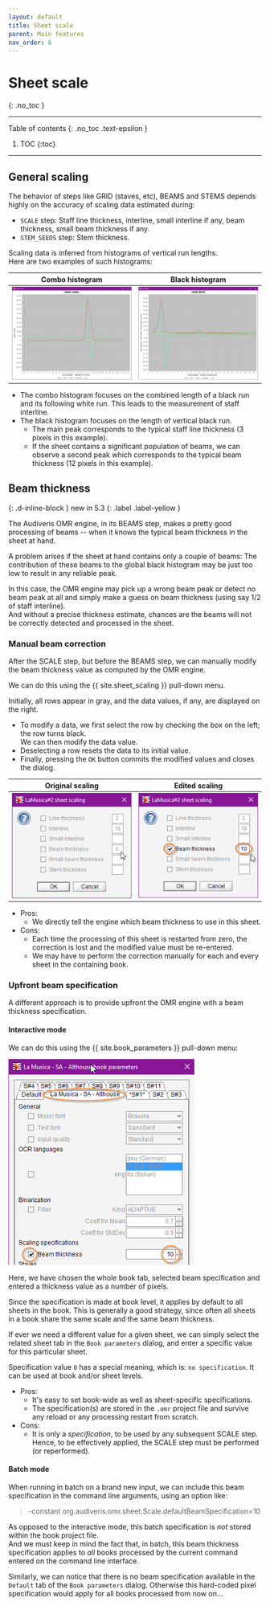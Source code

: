 ```yaml
---
layout: default
title: Sheet scale
parent: Main features
nav_order: 6
---
```

# Sheet scale
{: .no_toc }

---
Table of contents
{: .no_toc .text-epsilon }
1. TOC
{:toc}
---

## General scaling

The behavior of steps like GRID (staves, etc), BEAMS and STEMS depends highly on the accuracy
of scaling data estimated during:

* ``SCALE`` step: Staff line thickness, interline, small interline if any, beam thickness,
small beam thickness if any.
* ``STEM_SEEDS`` step: Stem thickness.

Scaling data is inferred from histograms of vertical run lengths.  
Here are two examples of such histograms:

| Combo histogram | Black histogram |
| :---: | :---: |
| ![](../../assets/images/combo_plot.png) | ![](../../assets/images/black_plot.png) |

- The combo histogram focuses on the combined length of a black run and its following 
  white run.
  This leads to the measurement of staff interline.
- The black histogram focuses on the length of vertical black run.
    - The main peak corresponds to the typical staff line thickness (3 pixels in this example).
    - If the sheet contains a significant population of beams, we can observe a second peak
    which corresponds to the typical beam thickness (12 pixels in this example).

## Beam thickness
{: .d-inline-block }
new in 5.3
{: .label .label-yellow }

The Audiveris OMR engine, in its BEAMS step, makes a pretty good processing of beams
-- when it knows the typical beam thickness in the sheet at hand.

A problem arises if the sheet at hand contains only a couple of beams:
The contribution of these beams to the global black histogram may be just too low to result in any
reliable peak.

In this case, the OMR engine may pick up a wrong beam peak or detect no beam peak at all
and simply make a guess on beam thickness (using say 1/2 of staff interline).  
And without a precise thickness estimate, chances are the beams will not be correctly detected
and processed in the sheet.

### Manual beam correction

After the SCALE step, but before the BEAMS step, we can manually modify the beam thickness value
as computed by the OMR engine.

We can do this using the {{ site.sheet_scaling }} pull-down menu.

Initially, all rows appear in gray, and the data values, if any, are displayed on the right.

* To modify a data, we first select the row by checking the box on the left; the row turns black.  
  We can then modify the data value.
* Deselecting a row resets the data to its initial value.
* Finally, pressing the `OK` button commits the modified values and closes the dialog.

| Original scaling | Edited scaling |
| :---: | :---: |  
|![](../../assets/images/beam_scale_before.png)|![](../../assets/images/beam_scale_after.png)|

- Pros:
  - We directly tell the engine which beam thickness to use in this sheet.
- Cons:
  - Each time the processing of this sheet is restarted from zero, the correction is lost and
  the modified value must be re-entered.
  - We may have to perform the correction manually for each and every sheet in the containing book.

### Upfront beam specification

A different approach is to provide upfront the OMR engine with a beam thickness specification.

#### Interactive mode
We can do this using the {{ site.book_parameters }} pull-down menu:

![](../../assets/images/beam_book_spec.png)

Here, we have chosen the whole book tab, selected beam specification and entered a thickness value
as a number of pixels.

Since the specification is made at book level, it applies by default to all sheets in the book.
This is generally a good strategy, since often all sheets in a book share the same scale
and the same beam thickness.

If ever we need a different value for a given sheet, we can simply select the related sheet tab
in the ``Book parameters`` dialog, and enter a specific value for this particular sheet.

Specification value ``0`` has a special meaning, which is: ``no specification``.
It can be used at book and/or sheet levels.

- Pros:
  - It's easy to set book-wide as well as sheet-specific specifications.
  - The specification(s) are stored in the ``.omr`` project file and survive
    any reload or any processing restart from scratch.
- Cons:
  - It is only a *specification*, to be used by any subsequent SCALE step.  
    Hence, to be effectively applied, the SCALE step must be performed (or reperformed).
    
#### Batch mode

When running in batch on a brand new input, we can include this beam specification in the
command line arguments, using an option like:

> -constant org.audiveris.omr.sheet.Scale.defaultBeamSpecification=10

As opposed to the interactive mode, this batch specification is *not* stored within the book
project file.  
And we must keep in mind the fact that, in batch, this beam thickness specification applies to
*all* books processed by the current command entered on the command line interface.

Similarly, we can notice that there is no beam specification available in the ``Default`` tab
of the ``Book parameters`` dialog.
Otherwise this hard-coded pixel specification would apply for all books processed from now on...
